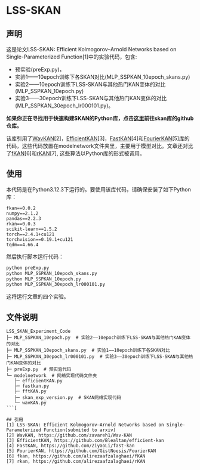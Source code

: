 # LSS-SKAN

## 声明
这是论文LSS-SKAN: Efficient Kolmogorov–Arnold Networks based on Single-Parameterized Function[1]中的实验代码，包含:
- 预实验(preExp.py)，
- 实验1——10epoch训练下各SKAN对比(MLP_SSPKAN_10epoch_skans.py)
- 实验2——10epoch训练下LSS-SKAN与其他热门KAN变体的对比(MLP_SSPKAN_10epoch.py)
- 实验3——30epoch训练下LSS-SKAN与其他热门KAN变体的对比(MLP_SSPKAN_30epoch_lr000101.py)。

**如果你正在寻找用于快速构建SKAN的Python库，点击[这里](https://github.com/chikkkit/SKAN)前往skan库的github仓库。**

该库引用了[WavKAN](https://github.com/zavareh1/Wav-KAN)[2]，[EfficientKAN](https://github.com/Blealtan/efficient-kan)[3]，[FastKAN](https://github.com/ZiyaoLi/fast-kan)[4]和[FourierKAN](https://github.com/GistNoesis/FourierKAN)[5]库的代码，这些代码放置在modelnetwork文件夹里，主要用于模型对比。文章还对比了[fKAN](https://github.com/alirezaafzalaghaei/fKAN)[6]和[rKAN](https://github.com/alirezaafzalaghaei/rKAN)[7], 这些算法以Python库的形式被调用。

## 使用
本代码是在Python3.12.3下运行的。要使用该库代码，请确保安装了如下Python库：
```
fkan==0.0.2
numpy==2.1.2
pandas==2.2.3
rkan==0.0.3
scikit-learn==1.5.2
torch==2.4.1+cu121
torchvision==0.19.1+cu121
tqdm==4.66.4
```
然后执行脚本运行代码：
```bash
python preExp.py
python MLP_SSPKAN_10epoch_skans.py
python MLP_SSPKAN_10epoch.py
python MLP_SSPKAN_30epoch_lr000101.py
```
这将运行文章的四个实验。

## 文件说明
```
LSS_SKAN_Experiment_Code
├─ MLP_SSPKAN_10epoch.py  # 实验2——10epoch训练下LSS-SKAN与其他热门KAN变体的对比
├─ MLP_SSPKAN_10epoch_skans.py  # 实验1——10epoch训练下各SKAN对比
├─ MLP_SSPKAN_30epoch_lr000101.py  # 实验3——30epoch训练下LSS-SKAN与其他热门KAN变体的对比
├─ preExp.py  # 预实验代码
└─ modelnetwork  # 网络实现代码文件夹
   ├─ efficientKAN.py
   ├─ fastkan.py
   ├─ fftKAN.py
   ├─ skan_exp_version.py  # SKAN网络实现代码
   └─ wavKAN.py
```[

## 引用
[1] LSS-SKAN: Efficient Kolmogorov–Arnold Networks based on Single-Parameterized Function(submited to arxiv)  
[2] WavKAN, https://github.com/zavareh1/Wav-KAN  
[3] EfficientKAN, https://github.com/Blealtan/efficient-kan  
[4] FastKAN, https://github.com/ZiyaoLi/fast-kan  
[5] FourierKAN, https://github.com/GistNoesis/FourierKAN  
[6] fkan, https://github.com/alirezaafzalaghaei/fKAN  
[7] rkan, https://github.com/alirezaafzalaghaei/rKAN  
